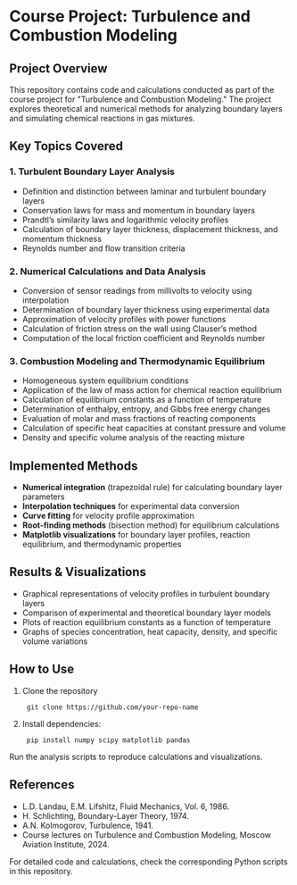 # Course Project: Turbulence and Combustion Modeling
##  Project Overview

This repository contains code and calculations conducted as part of the course project for "Turbulence and Combustion Modeling." The project explores theoretical and numerical methods for analyzing boundary layers and simulating chemical reactions in gas mixtures.

## Key Topics Covered
### 1. Turbulent Boundary Layer Analysis
- Definition and distinction between laminar and turbulent boundary layers
- Conservation laws for mass and momentum in boundary layers
- Prandtl’s similarity laws and logarithmic velocity profiles
- Calculation of boundary layer thickness, displacement thickness, and momentum thickness
- Reynolds number and flow transition criteria

### 2. Numerical Calculations and Data Analysis
- Conversion of sensor readings from millivolts to velocity using interpolation
- Determination of boundary layer thickness using experimental data
- Approximation of velocity profiles with power functions
- Calculation of friction stress on the wall using Clauser’s method
- Computation of the local friction coefficient and Reynolds number

### 3. Combustion Modeling and Thermodynamic Equilibrium
- Homogeneous system equilibrium conditions
- Application of the law of mass action for chemical reaction equilibrium
- Calculation of equilibrium constants as a function of temperature
- Determination of enthalpy, entropy, and Gibbs free energy changes
- Evaluation of molar and mass fractions of reacting components
- Calculation of specific heat capacities at constant pressure and volume
- Density and specific volume analysis of the reacting mixture

## Implemented Methods
- **Numerical integration** (trapezoidal rule) for calculating boundary layer parameters
- **Interpolation techniques** for experimental data conversion
- **Curve fitting** for velocity profile approximation
- **Root-finding methods** (bisection method) for equilibrium calculations
- **Matplotlib visualizations** for boundary layer profiles, reaction equilibrium, and thermodynamic properties

## Results & Visualizations
- Graphical representations of velocity profiles in turbulent boundary layers
- Comparison of experimental and theoretical boundary layer models
- Plots of reaction equilibrium constants as a function of temperature
- Graphs of species concentration, heat capacity, density, and specific volume variations

## How to Use
1. Clone the repository

        git clone https://github.com/your-repo-name
   
3. Install dependencies:

        pip install numpy scipy matplotlib pandas

Run the analysis scripts to reproduce calculations and visualizations.

## References
- L.D. Landau, E.M. Lifshitz, Fluid Mechanics, Vol. 6, 1986.
- H. Schlichting, Boundary-Layer Theory, 1974.
- A.N. Kolmogorov, Turbulence, 1941.
- Course lectures on Turbulence and Combustion Modeling, Moscow Aviation Institute, 2024.

For detailed code and calculations, check the corresponding Python scripts in this repository.
